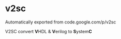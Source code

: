# v2sc
Automatically exported from code.google.com/p/v2sc

V2SC convert <b>V</b>HDL & <b>V</b>erilog to <b>S</b>ystem<b>C</b>
